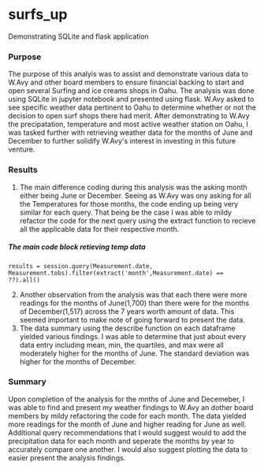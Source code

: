 # surfs_up
Demonstrating SQLite and flask application


### Purpose
  The purpose of this analyis was to assist and demonstrate various data to W.Avy and other board members to ensure financial backing to start and open several Surfing and ice creams shops in Oahu. The analysis was done using SQLite in jupyter notebook and presented using flask. W.Avy asked to see specific weather data pertinent to Oahu to determine whether or not the decision to open surf shops there had merit. After demonstrating to W.Avy the precipatation, temperature and most active weather station on Oahu, I was tasked further with retrieving weather data for the months of June and December to further solidify W.Avy's interest in investing in this future venture.

### Results 
  1. The main difference coding during this analysis was the asking month either being June or December. Seeing as W.Avy was ony asking for all the Temperatures for those months, the code ending up being very similar for each query. That being be the case I was able to mildy refactor the code for the next query using the extract function to recieve all the applicable data for their respective month.
##### The main code block retieving temp data
```
results = session.query(Measurement.date, Measurement.tobs).filter(extract('month',Measurement.date) == ??).all()
```
  2. Another observation from the analysis was that each there were more readings for the months of June(1,700) than there were for the months of December(1,517) across the 7 years worth amount of data. This seemed important to make note of going forward to present the data.
  3. The data summary using the describe function on each dataframe yielded various findings. I was able to determine that just about every data entry including mean, min, the quartiles, and max were all moderately higher for the months of June. The standard deviation was higher for the months of December.

### Summary
  Upon completion of the analysis for the mnths of June and Decemeber, I was able to find and present my weather findings to W.Avy an dother board members by mildy refactoring the code for each month. The data yielded more readings for the month of June and higher reading for June as well. Additional query recommendations that I would suggest would to add the precipitation data for each month and seperate the months by year to accurately compare one another. I would also suggest plotting the data to easier present the analysis findings. 
